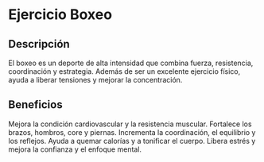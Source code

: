 # Ejercicio Boxeo

## Descripción
El boxeo es un deporte de alta intensidad que combina fuerza, resistencia, coordinación y estrategia. Además de ser un excelente ejercicio físico, ayuda a liberar tensiones y mejorar la concentración.

## Beneficios
Mejora la condición cardiovascular y la resistencia muscular.
Fortalece los brazos, hombros, core y piernas.
Incrementa la coordinación, el equilibrio y los reflejos.
Ayuda a quemar calorías y a tonificar el cuerpo.
Libera estrés y mejora la confianza y el enfoque mental.
